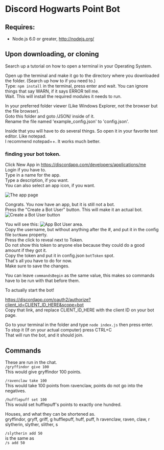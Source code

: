 # Discord Hogwarts Point Bot  
## Requires:  
* Node.js 6.0 or greater, http://nodejs.org/  
  
## Upon downloading, or cloning  
Search up a tutorial on how to open a terminal in your Operating System.  
  
Open up the terminal and make it go to the directory where you downloaded the folder. (Search up how to if you need to.)  
Type: `npm install` in the terminal, press enter and wait. You can ignore things that say WARN, if it says ERROR tell me.  
Wait. This will install the required modules it needs to run.  
  
In your preferred folder viewer (Like Windows Explorer, not the browser but the file browser).  
Goto this folder and goto /JSON/ inside of it.  
Rename the file named 'example_config.json' to 'config.json'.  
  
Inside that you will have to do several things. So open it in your favorite text editor. Like notepad.  
I recommend notepad++. It works much better.

### finding your bot token.  
Click New App in https://discordapp.com/developers/applications/me  
Login if you have to.  
Type in a name for the app.  
Type a description, if you want.  
You can also select an app icon, if you want.  
  
![The app page](http://i.imgur.com/r90Vorg.png)  
  
Congrats. You now have an app, but it is still not a bot.  
Press the "Create a Bot User" button. This will make it an actual bot.  
![Create a Bot User button](http://i.imgur.com/LU9mgMK.png)  
  
You will see this: ![App Bot User area](http://i.imgur.com/C8SCoed.png).  
Copy the username, but without anything after the #, and put it in the config file `botName` property.  
Press the click to reveal next to Token.  
Do not show this token to anyone else because they could do a good amount if they got it.  
Copy the token and put it in config.json `botToken` spot.  
That's all you have to do for now.  
Make sure to save the changes.

You can leave `commandsBegin` as the same value, this makes so commands have to be run with that before them.  
  
To actually start the bot!  

https://discordapp.com/oauth2/authorize?client_id=CLIENT_ID_HERE&scope=bot  
Copy that link, and replace CLIENT_ID_HERE with the client ID on your bot page.  

Go to your terminal in the folder and type `node index.js` then press enter.  
To stop it (If on your actual computer) press CTRL+C  
That will run the bot, and it should join.  
  
## Commands  
These are run in the chat.  
`/gryffindor give 100`  
This would give gryffindor 100 points.  
  
`/ravenclaw take 100`  
This would take 100 points from ravenclaw, points do not go into the negatives.  
  
`/hufflepuff set 100`  
This would set hufflepuff's points to exactly one hundred.  
  
Houses, and what they can be shortened as.  
gryffindor, gryff, griff, g
hufflepuff, huff, puff, h
ravenclaw, raven, claw, r
slytherin, slyther, slither, s
  
`/slytherin add 50`  
is the same as  
`/s add 50`  
  
